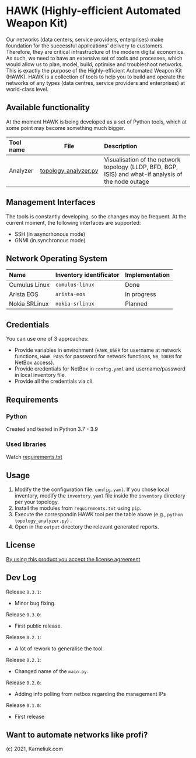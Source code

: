 # HAWK (Highly-efficient Automated Weapon Kit)
Our networks (data centers, service providers, enterprises) make foundation for the successful applications' delivery to customers. Therefore, they are critical infrastructure of the modern digital economics. As such, we need to have an extensive set of tools and processes, which would allow us to plan, model, build, optimise and troubleshoot networks.
This is exactly the purpose of the Highly-efficient Automated Weapon Kit (HAWK). HAWK is a collection of tools to help you to build and operate the networks of any types (data centres, service providers and enterprises) at world-class level.

## Available functionality
At the moment HAWK is being developed as a set of Python tools, which at some point may become something much bigger.

| Tool name | File | Description |
| :--- | :---: | :--- |
| Analyzer | [topology_analyzer.py](topology_analyzer.py) | Visualisation of the network topology (LLDP, BFD, BGP, ISIS) and what-if analysis of the node outage |

## Management Interfaces
The tools is constantly developing, so the changes may be frequent. At the current moment, the following interfaces are supported:
- SSH (in asyncrhonous mode)
- GNMI (in synchronous mode)

## Network Operating System
| Name | Inventory identificator | Implementation |
| :--- | :--- | :--- |
| Cumulus Linux | `cumulus-linux` | Done |
| Arista EOS | `arista-eos` | In progress |
| Nokia SRLinux | `nokia-srlinux` | Planned |

## Credentials
You can use one of 3 approaches:
- Provide variables in environment (`HAWK_USER` for username at network functions, `HAWK_PASS` for password for network functions, `NB_TOKEN` for NetBox access).
- Provide credentials for NetBox in `config.yaml` and username/password in local inventory file.
- Provide all the credentials via cli.

## Requirements
### Python
Created and tested in Python 3.7 - 3.9

### Used libraries
Watch [requirements.txt](requirements.txt)

## Usage
1. Modify the the configuration file: `config.yaml`. If you chose local inventory, modify the `inventory.yaml` file inside the `inventory` directory per your topology.
2. Install the modules from `requirements.txt` using `pip`.
3. Execute the correspondin HAWK tool per the table above (e.g., `python topology_analyzer.py`) .
4. Open in the `output` directory the relevant generated reports.

## License
[By using this product you accept the license agreement](LICENSE)

## Dev Log
Release `0.3.1`:
- Minor bug fixing.

Release `0.3.0`:
- First public release.

Release `0.2.1`:
- A lot of rework to generalise the tool.

Release `0.2.1`:
- Changed name of the `main.py`.

Release `0.2.0`:
- Adding info polling from netbox regarding the management IPs

Release `0.1.0`:
- First release

## Want to automate networks like profi?

(c) 2021, Karneliuk.com